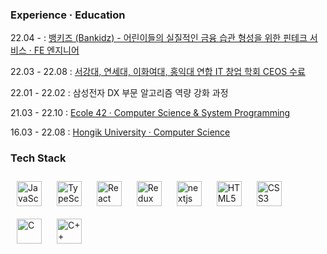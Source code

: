 ### Experience · Education

22.04 - : [뱅키즈 (Bankidz) - 어린이들의 실질적인 금융 습관 형성을 위한 핀테크 서비스 · FE 엔지니어](https://github.com/bankidz)

22.03 - 22.08 : [서강대, 연세대, 이화여대, 홍익대 연합 IT 창업 학회 CEOS 수료](https://github.com/24siefil/ceos-frontend-study)

22.01 - 22.02 : 삼성전자 DX 부문 알고리즘 역량 강화 과정

21.03 - 22.10 : [Ecole 42 · Computer Science & System Programming](https://github.com/24siefil/ecole42-42cursus)

16.03 - 22.08 : [Hongik University · Computer Science](https://github.com/24siefil/computer-science)

### Tech Stack

<img style="margin: 10px" src="https://profilinator.rishav.dev/skills-assets/javascript-original.svg" alt="JavaScript" height="40" /> <img style="margin: 10px" src="https://profilinator.rishav.dev/skills-assets/typescript-original.svg" alt="TypeScript" height="40" /> <img style="margin: 10px" src="https://profilinator.rishav.dev/skills-assets/react-original-wordmark.svg" alt="React" height="40" /> <img style="margin: 10px" src="https://profilinator.rishav.dev/skills-assets/redux-original.svg" alt="Redux" height="40" /> <img style="margin: 10px" src="https://cdn.worldvectorlogo.com/logos/nextjs-2.svg" alt="nextjs" height="40"/> <img style="margin: 10px" src="https://profilinator.rishav.dev/skills-assets/html5-original-wordmark.svg" alt="HTML5" height="40" /> <img style="margin: 10px" src="https://profilinator.rishav.dev/skills-assets/css3-original-wordmark.svg" alt="CSS3" height="40" />  <img style="margin: 10px" src="https://profilinator.rishav.dev/skills-assets/c-original.svg" alt="C" height="40" />  <img style="margin: 10px" src="https://profilinator.rishav.dev/skills-assets/cplusplus-original.svg" alt="C++" height="40" /> 
